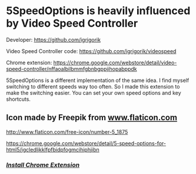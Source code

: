 # 5SpeedOptions is heavily influenced by Video Speed Controller
Developer: https://github.com/igrigorik

Video Speed Controller code: https://github.com/igrigorik/videospeed

Chrome extension: https://chrome.google.com/webstore/detail/video-speed-controller/nffaoalbilbmmfgbnbgppjihopabppdk


5SpeedOptions is a different implementation of the same idea. I find myself switching to different speeds way too often. So I made this extension to make the switching easier. You can set your own speed options and key shortcuts.

## Icon made by Freepik from www.flaticon.com
http://www.flaticon.com/free-icon/number-5_1875

https://chrome.google.com/webstore/detail/5-speed-options-for-html5/jgcledljkklfpfbidpfogmcihiphjibn

### *[Install Chrome Extension](https://chrome.google.com/webstore/detail/5-speed-options-for-html5/jgcledljkklfpfbidpfogmcihiphjibn)*